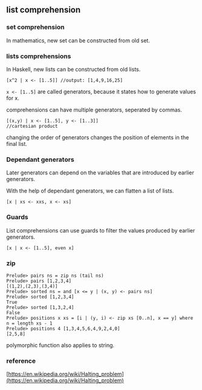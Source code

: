 ## list comprehension

### set comprehension

In mathematics, new set can be constructed from old set.

### lists comprehensions

In Haskell, new lists can be constructed from old lists.

    [x^2 | x <- [1..5]] //output: [1,4,9,16,25]

`x <- [1..5]` are called generators, because it states how to generate values for x.

comprehensions can have multiple generators, seperated by commas.

    [(x,y) | x <- [1..5], y <- [1..3]]
    //cartesian product

changing the order of generators changes the position of elements in the final list.

### Dependant generators

Later generators can depend on the variables that are introduced by earlier generators.

With the help of dependant generators, we can flatten a list of lists.

    [x | xs <- xxs, x <- xs]

### Guards

List comprehensions can use guards to filter the values produced by earlier generators.

    [x | x <- [1..5], even x]

### zip

	Prelude> pairs ns = zip ns (tail ns)
	Prelude> pairs [1,2,3,4]
	[(1,2),(2,3),(3,4)]
	Prelude> sorted ns = and [x <= y | (x, y) <- pairs ns]
	Prelude> sorted [1,2,3,4]
	True
	Prelude> sorted [1,3,2,4]
	False
	Prelude> positions x xs = [i | (y, i) <- zip xs [0..n], x == y] where n = length xs - 1
	Prelude> positions 4 [1,3,4,5,6,4,9,2,4,0]
	[2,5,8] 

polymorphic function also applies to string.

### reference

[https://en.wikipedia.org/wiki/Halting_problem](https://en.wikipedia.org/wiki/Halting_problem)
